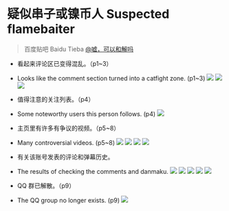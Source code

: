 # 疑似串子或镍币人 Suspected flamebaiter
> 百度贴吧 Baidu Tieba [@嘘，可以和解吗](https://tieba.baidu.com/home/main?id=tb.1.2c32c91b.XDM4C2rCybCkNKAC9owMNQ&fr=home)

- 看起来评论区已变得混乱。（p1~3）
- Looks like the comment section turned into a catfight zone. (p1~3)
![](https://raw.githubusercontent.com/bxx-114514/iming-blog/refs/heads/main/images/suspectedflamebaitersentfromtieba/p1.jpg)
![](https://raw.githubusercontent.com/bxx-114514/iming-blog/refs/heads/main/images/suspectedflamebaitersentfromtieba/p2.jpg)
![](https://raw.githubusercontent.com/bxx-114514/iming-blog/refs/heads/main/images/suspectedflamebaitersentfromtieba/p3.jpg)

- 值得注意的关注列表。（p4）
- Some noteworthy users this person follows. (p4)
![](https://raw.githubusercontent.com/bxx-114514/iming-blog/refs/heads/main/images/suspectedflamebaitersentfromtieba/p4.jpg)

- 主页里有许多有争议的视频。（p5~8）
- Many controversial videos. (p5~8)
![](https://raw.githubusercontent.com/bxx-114514/iming-blog/refs/heads/main/images/suspectedflamebaitersentfromtieba/p5.jpg)
![](https://raw.githubusercontent.com/bxx-114514/iming-blog/refs/heads/main/images/suspectedflamebaitersentfromtieba/p6.jpg)
![](https://raw.githubusercontent.com/bxx-114514/iming-blog/refs/heads/main/images/suspectedflamebaitersentfromtieba/p7.jpg)
![](https://raw.githubusercontent.com/bxx-114514/iming-blog/refs/heads/main/images/suspectedflamebaitersentfromtieba/p8.jpg)

- 有关该账号发表的评论和弹幕历史。
- The results of checking the comments and danmaku.
![](https://raw.githubusercontent.com/bxx-114514/iming-blog/refs/heads/main/images/suspectedflamebaitersentfromtieba/%E5%B1%8F%E5%B9%95%E6%88%AA%E5%9B%BE%202025-06-09%20191702.png)
![](https://raw.githubusercontent.com/bxx-114514/iming-blog/refs/heads/main/images/suspectedflamebaitersentfromtieba/%E5%B1%8F%E5%B9%95%E6%88%AA%E5%9B%BE%202025-06-09%20191717.png)
![](https://raw.githubusercontent.com/bxx-114514/iming-blog/refs/heads/main/images/suspectedflamebaitersentfromtieba/%E5%B1%8F%E5%B9%95%E6%88%AA%E5%9B%BE%202025-06-09%20191732.png)
![](https://raw.githubusercontent.com/bxx-114514/iming-blog/refs/heads/main/images/suspectedflamebaitersentfromtieba/%E5%B1%8F%E5%B9%95%E6%88%AA%E5%9B%BE%202025-06-09%20191751.png)
![](https://raw.githubusercontent.com/bxx-114514/iming-blog/refs/heads/main/images/suspectedflamebaitersentfromtieba/%E5%B1%8F%E5%B9%95%E6%88%AA%E5%9B%BE%202025-06-09%20192842.png)

- QQ 群已解散。（p9）
- The QQ group no longer exists. (p9)
![](https://raw.githubusercontent.com/bxx-114514/iming-blog/refs/heads/main/images/suspectedflamebaitersentfromtieba/p9.jpg)
